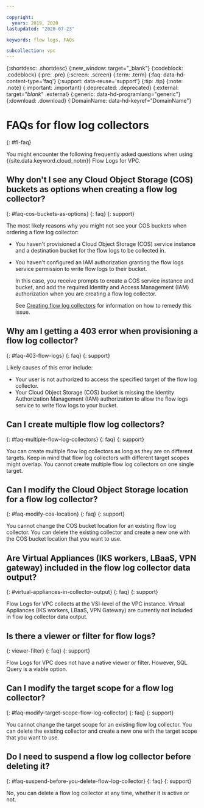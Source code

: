 ```yaml
---

copyright:
  years: 2019, 2020
lastupdated: "2020-07-23"

keywords: flow logs, FAQs

subcollection: vpc
---
```


{:shortdesc: .shortdesc}
{:new_window: target="_blank"}
{:codeblock: .codeblock}
{:pre: .pre}
{:screen: .screen}
{:term: .term}
{:faq: data-hd-content-type='faq'}
{:support: data-reuse='support'}
{:tip: .tip}
{:note: .note}
{:important: .important}
{:deprecated: .deprecated}
{:external: target="_blank_" .external}
{:generic: data-hd-programlang="generic"}
{:download: .download}
{:DomainName: data-hd-keyref="DomainName"}

# FAQs for flow log collectors
{: #fl-faq}

You might encounter the following frequently asked questions when using {{site.data.keyword.cloud_notm}} Flow Logs for VPC.

## Why don't I see any Cloud Object Storage (COS) buckets as options when creating a flow log collector?
{: #faq-cos-buckets-as-options}
{: faq}
{: support}

The most likely reasons why you might not see your COS buckets when ordering a flow log collector:

   * You haven't provisioned a Cloud Object Storage (COS) service instance and a destination bucket for the flow logs to be collected in.
   * You haven't configured an IAM authorization granting the flow logs service permission to write flow logs to their bucket.

      In this case, you receive prompts to create a COS service instance and bucket, and add the required Identity and Access Management (IAM) authorization when you are creating a flow log collector.

      See [Creating flow log collectors](/docs/vpc?topic=vpc-ordering-flow-log-collector) for information on how to remedy this issue.

## Why am I getting a 403 error when provisioning a flow log collector?
{: #faq-403-flow-logs}
{: faq}
{: support}

Likely causes of this error include:

   * Your user is not authorized to access the specified target of the flow log collector.
   * Your Cloud Object Storage (COS) bucket is missing the Identity Authorization Management (IAM) authorization to allow the flow logs service to write flow logs to your bucket.

## Can I create multiple flow log collectors?
{: #faq-multiple-flow-log-collectors}
{: faq}
{: support}

You can create multiple flow log collectors as long as they are on different targets. Keep in mind that flow log collectors with different target scopes might overlap. You cannot create multiple flow log collectors on one single target.

## Can I modify the Cloud Object Storage location for a flow log collector?
{: #faq-modify-cos-location}
{: faq}
{: support}

You cannot change the COS bucket location for an existing flow log collector. You can delete the existing collector and create a new one with the COS bucket location that you want to use.

## Are Virtual Appliances (IKS workers, LBaaS, VPN gateway) included in the flow log collector data output?
{: #virtual-appliances-in-collector-output}
{: faq}
{: support}

Flow Logs for VPC collects at the VSI-level of the VPC instance. Virtual Appliances (IKS workers, LBaaS, VPN Gateway) are currently not included in flow log collector data output.

## Is there a viewer or filter for flow logs?
{: viewer-filter}
{: faq}
{: support}

Flow Logs for VPC does not have a native viewer or filter. However, SQL Query is a viable option.

## Can I modify the target scope for a flow log collector?
{: #faq-modify-target-scope-flow-log-collector}
{: faq}
{: support}

You cannot change the target scope for an existing flow log collector. You can delete the existing collector and create a new one with the target scope that you want to use.

## Do I need to suspend a flow log collector before deleting it?
{: #faq-suspend-before-you-delete-flow-log-collector}
{: faq}
{: support}

No, you can delete a flow log collector at any time, whether it is active or not.
